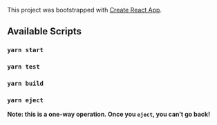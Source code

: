 This project was bootstrapped with [Create React App](https://github.com/facebook/create-react-app).

## Available Scripts

### `yarn start`



### `yarn test`



### `yarn build`



### `yarn eject`

**Note: this is a one-way operation. Once you `eject`, you can’t go back!**


